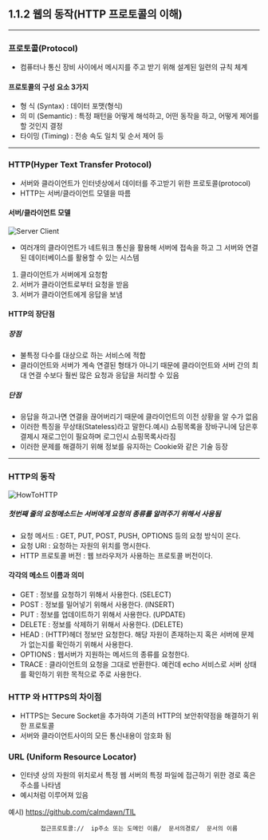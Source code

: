 ## 1.1.2 웹의 동작(HTTP 프로토콜의 이해)

---


### 프로토콜(Protocol)

 -  컴퓨터나 통신 장비 사이에서 메시지를 주고 받기 위해 설계된 일련의 규칙 체계



#### 프로토콜의 구성 요소 3가지

- 형   식 (Syntax)          :  데이터 포맷(형식)<br>
- 의   미 (Semantic)      :  특정 패턴을 어떻게 해석하고, 어떤 동작을 하고, 어떻게 제어를  할 것인지 결정<br>
- 타이밍 (Timing)          :  전송 속도 일치 및 순서 제어 등

---

### HTTP(Hyper Text Transfer Protocol)

- 서버와 클라이언트가 인터넷상에서 데이터를 주고받기 위한 프로토콜(protocol)<br>
- HTTP는 서버/클라이언트 모델을 따름

#### 서버/클라이언트 모델

![Server Client](https://user-images.githubusercontent.com/46203866/89548843-7de7b600-d842-11ea-91a1-be79964cb3df.png)

 - 여러개의 클라이언트가 네트워크 통신을 활용해 서버에 접속을 하고 그 서버와 연결된 데이터베이스를 활용할 수 있는 시스템

 1. 클라이언트가 서버에게 요청함<br>
 2. 서버가 클라이언트로부터 요청을 받음<br>
 3. 서버가 클라이언트에게 응답을 보냄<br>

#### HTTP의 장단점

##### 장점
- 불특정 다수를 대상으로 하는 서비스에 적합<br>
- 클라이언트와 서버가 계속 연결된 형태가 아니기 때문에 클라이언트와 서버 간의 최대 연결 수보다 훨씬 많은 요청과 응답을 처리할 수 있음

##### 단점
- 응답을 하고나면 연결을 끊어버리기 때문에 클라이언트의 이전 상황을 알 수가 없음<br>
- 이러한 특징을 무상태(Stateless)라고 말한다.예시) 쇼핑목록을 장바구니에 담은후 결제시 재로그인이 필요하며 로그인시 쇼핑목록사라짐<br>
- 이러한 문제를 해결하기 위해 정보를 유지하는 Cookie와 같은 기술 등장

---
### HTTP의 동작
![HowToHTTP](https://user-images.githubusercontent.com/46203866/89549282-15e59f80-d843-11ea-94cd-2841cd8a21f5.png)

##### 첫번째 줄의 요청메소드는 서버에게 요청의 종류를 알려주기 위해서 사용됨

- 요청 메서드 : GET, PUT, POST, PUSH, OPTIONS 등의 요청 방식이 온다.<br>
- 요청 URI : 요청하는 자원의 위치를 명시한다.<br>
- HTTP 프로토콜 버전 : 웹 브라우저가 사용하는 프로토콜 버전이다.<br>

#### 각각의 메소드 이름과 의미
 
- GET : 정보를 요청하기 위해서 사용한다. (SELECT)
- POST : 정보를 밀어넣기 위해서 사용한다. (INSERT)
- PUT : 정보를 업데이트하기 위해서 사용한다. (UPDATE)
- DELETE : 정보를 삭제하기 위해서 사용한다. (DELETE)
- HEAD : (HTTP)헤더 정보만 요청한다. 해당 자원이 존재하는지 혹은 서버에 문제가 없는지를 확인하기 위해서 사용한다.
- OPTIONS : 웹서버가 지원하는 메서드의 종류를 요청한다.
- TRACE : 클라이언트의 요청을 그대로 반환한다. 예컨데 echo 서비스로 서버 상태를 확인하기 위한 목적으로 주로 사용한다.


### HTTP 와 HTTPS의 차이점

- HTTPS는 Secure Socket을 추가하여 기존의 HTTP의 보안취약점을 해결하기 위한 프로토콜<br>
- 서버와 클라이언트사이의 모든 통신내용이 암호화 됨<br>

### URL (Uniform Resource Locator)

- 인터넷 상의 자원의 위치로서 특정 웹 서버의 특정 파일에 접근하기 위한 경로 혹은 주소를 나타냄<br>
- 예시처럼 이루어져 있음

예시) https://github.com/calmdawn/TIL

             접근프로토콜://  ip주소 또는 도메인 이름/  문서의경로/  문서의 이름 


